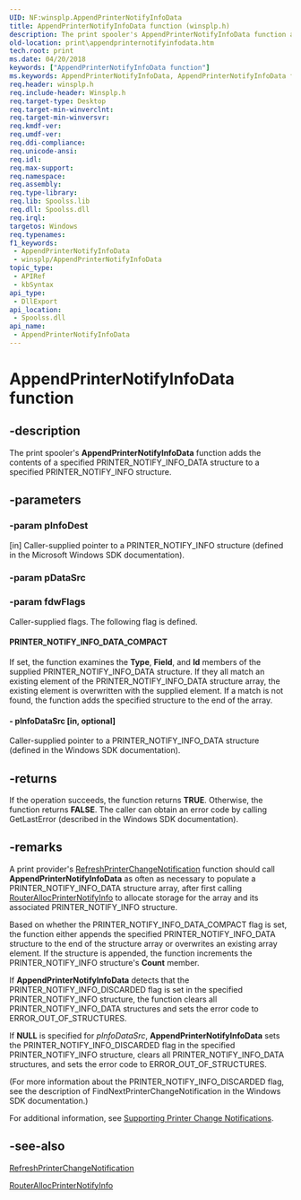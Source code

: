 ```yaml
---
UID: NF:winsplp.AppendPrinterNotifyInfoData
title: AppendPrinterNotifyInfoData function (winsplp.h)
description: The print spooler's AppendPrinterNotifyInfoData function adds the contents of a specified PRINTER_NOTIFY_INFO_DATA structure to a specified PRINTER_NOTIFY_INFO structure.
old-location: print\appendprinternotifyinfodata.htm
tech.root: print
ms.date: 04/20/2018
keywords: ["AppendPrinterNotifyInfoData function"]
ms.keywords: AppendPrinterNotifyInfoData, AppendPrinterNotifyInfoData function [Print Devices], print.appendprinternotifyinfodata, spoolfnc_cc8f6371-6dea-497e-92db-6cd9e26e7867.xml, winsplp/AppendPrinterNotifyInfoData
req.header: winsplp.h
req.include-header: Winsplp.h
req.target-type: Desktop
req.target-min-winverclnt: 
req.target-min-winversvr: 
req.kmdf-ver: 
req.umdf-ver: 
req.ddi-compliance: 
req.unicode-ansi: 
req.idl: 
req.max-support: 
req.namespace: 
req.assembly: 
req.type-library: 
req.lib: Spoolss.lib
req.dll: Spoolss.dll
req.irql: 
targetos: Windows
req.typenames: 
f1_keywords:
 - AppendPrinterNotifyInfoData
 - winsplp/AppendPrinterNotifyInfoData
topic_type:
 - APIRef
 - kbSyntax
api_type:
 - DllExport
api_location:
 - Spoolss.dll
api_name:
 - AppendPrinterNotifyInfoData
---
```


# AppendPrinterNotifyInfoData function


## -description

The print spooler's <b>AppendPrinterNotifyInfoData</b> function adds the contents of a specified PRINTER_NOTIFY_INFO_DATA structure to a specified PRINTER_NOTIFY_INFO structure.

## -parameters

### -param pInfoDest 

[in]
Caller-supplied pointer to a PRINTER_NOTIFY_INFO structure (defined in the Microsoft Windows SDK documentation).

### -param pDataSrc

### -param fdwFlags

Caller-supplied flags. The following flag is defined.





#### PRINTER_NOTIFY_INFO_DATA_COMPACT

If set, the function examines the <b>Type</b>, <b>Field</b>, and <b>Id</b> members of the supplied PRINTER_NOTIFY_INFO_DATA structure. If they all match an existing element of the PRINTER_NOTIFY_INFO_DATA structure array, the existing element is overwritten with the supplied element. If a match is not found, the function adds the specified structure to the end of the array.


#### - pInfoDataSrc [in, optional]

Caller-supplied pointer to a PRINTER_NOTIFY_INFO_DATA structure (defined in the Windows SDK documentation).

## -returns

If the operation succeeds, the function returns <b>TRUE</b>. Otherwise, the function returns <b>FALSE</b>. The caller can obtain an error code by calling GetLastError (described in the Windows SDK documentation).

## -remarks

A print provider's <a href="/previous-versions/ff561930(v=vs.85)">RefreshPrinterChangeNotification</a> function should call <b>AppendPrinterNotifyInfoData</b> as often as necessary to populate a PRINTER_NOTIFY_INFO_DATA structure array, after first calling <a href="/windows-hardware/drivers/ddi/winsplp/nf-winsplp-routerallocprinternotifyinfo">RouterAllocPrinterNotifyInfo</a> to allocate storage for the array and its associated PRINTER_NOTIFY_INFO structure.

Based on whether the PRINTER_NOTIFY_INFO_DATA_COMPACT flag is set, the function either appends the specified PRINTER_NOTIFY_INFO_DATA structure to the end of the structure array or overwrites an existing array element. If the structure is appended, the function increments the PRINTER_NOTIFY_INFO structure's <b>Count</b> member.

If <b>AppendPrinterNotifyInfoData</b> detects that the PRINTER_NOTIFY_INFO_DISCARDED flag is set in the specified PRINTER_NOTIFY_INFO structure, the function clears all PRINTER_NOTIFY_INFO_DATA structures and sets the error code to ERROR_OUT_OF_STRUCTURES.

If <b>NULL</b> is specified for <i>pInfoDataSrc</i>, <b>AppendPrinterNotifyInfoData</b> sets the PRINTER_NOTIFY_INFO_DISCARDED flag in the specified PRINTER_NOTIFY_INFO structure, clears all PRINTER_NOTIFY_INFO_DATA structures, and sets the error code to ERROR_OUT_OF_STRUCTURES.

(For more information about the PRINTER_NOTIFY_INFO_DISCARDED flag, see the description of FindNextPrinterChangeNotification in the Windows SDK documentation.)

For additional information, see <a href="/windows-hardware/drivers/print/supporting-printer-change-notifications">Supporting Printer Change Notifications</a>.

## -see-also

<a href="/previous-versions/ff561930(v=vs.85)">RefreshPrinterChangeNotification</a>



<a href="/windows-hardware/drivers/ddi/winsplp/nf-winsplp-routerallocprinternotifyinfo">RouterAllocPrinterNotifyInfo</a>
